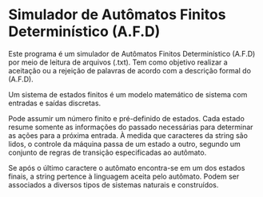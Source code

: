 Simulador de Autômatos Finitos Determinístico (A.F.D)
====================================================

Este programa é um simulador de Autômatos Finitos Determinístico (A.F.D) por meio de leitura de arquivos (.txt).
Tem como objetivo realizar a aceitação ou a rejeição de palavras de acordo com a descrição formal do (A.F.D).



Um sistema de estados finitos é um modelo matemático de sistema com entradas e	 saídas discretas. 

Pode assumir um número finito e pré-definido de estados. Cada estado resume somente as informações do passado 
necessárias para determinar as ações para a próxima entrada. À medida que caracteres da string são lidos, o 
controle da máquina passa de um estado a outro, segundo um conjunto de regras de transição especificadas ao autômato. 

Se após o último caractere o autômato encontra-se em um dos estados finais, a string pertence à linguagem aceita pelo 
autômato. Podem ser associados a diversos tipos de sistemas naturais e construídos.

